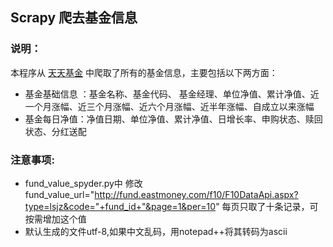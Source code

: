 ## Scrapy 爬去基金信息 ##



### 说明： ###

本程序从 [天天基金](http://fund.eastmoney.com/allfund.html) 中爬取了所有的基金信息，主要包括以下两方面：

- 基金基础信息 ：基金名称、基金代码、 基金经理、单位净值、累计净值、近一个月涨幅、近三个月涨幅、近六个月涨幅、近半年涨幅、自成立以来涨幅
- 基金每日净值：净值日期、单位净值、累计净值、日增长率、申购状态、赎回状态、分红送配

### 注意事项: ###

- fund_value_spyder.py中 修改 fund_value_url="http://fund.eastmoney.com/f10/F10DataApi.aspx?type=lsjz&code="+fund_id+"&page=1&per=10" 每页只取了十条记录，可按需增加这个值
- 默认生成的文件utf-8,如果中文乱码，用notepad++将其转码为ascii
